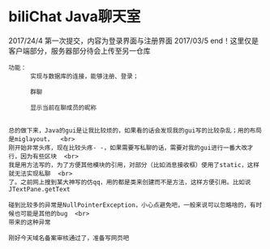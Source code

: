 # biliChat Java聊天室

2017/24/4 第一次提交，内容为登录界面与注册界面
2017/03/5 end！这里仅是客户端部分，服务器部分待会上传至另一仓库

    功能：
          实现与数据库的连接，能够注册、登录；

          群聊

          显示当前在聊成员的昵称


    总的做下来，Java的gui是让我比较烦的，如果看的话会发现我的gui写的比较杂乱；用的布局是miglayout，  <br>
    刚开始非常头疼，现在比较头疼- -，如果需要写私聊的话，需要对我的gui进行一番大改才行，因为有些区块  <br>
    我是用方法写的，为了方便其他模块的引用，对部分（比如消息接收框）使用了static，这样就无法实现私聊  <br>
    了。之前网上搜到某大神写的仿qq，用的都是类来创建而不是方法，这样方便引用。比如说JTextPane.getText

    碰到比较多的异常是NullPointerException，小心点避免吧，一般来说可以忽略啥的，有时候也可能是其他的bug  <br>
    带来的这种异常

    刚好今天域名备案审核通过了，准备写网页吧